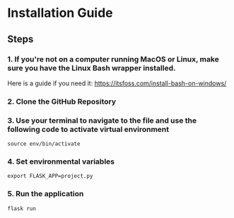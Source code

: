 # Installation Guide 

## Steps 

### 1. If you're not on a computer running MacOS or Linux, make sure you have the Linux Bash wrapper installed. 
   Here is a guide if you need it: https://itsfoss.com/install-bash-on-windows/

### 2. Clone the GitHub Repository 

### 3. Use your terminal to navigate to the file and use the following code to activate virtual environment 

``source env/bin/activate``

### 4. Set environmental variables

``export FLASK_APP=project.py``

### 5. Run the application

``flask run``



